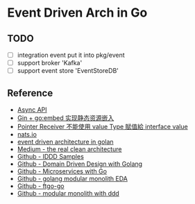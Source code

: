 # Event Driven Arch in Go

## TODO

* [ ] integration event put it into pkg/event
* [ ] support broker 'Kafka'
* [ ] support event store 'EventStoreDB'

## Reference

* [Async API](https://www.asyncapi.com/en)
* [Gin + go:embed 实现静态资源嵌入](https://www.dbkuaizi.com/archives/377.html)
* [Pointer Receiver 不能使用 value Type 賦值給 interface value](https://mileslin.github.io/2020/08/Golang/為什麼-Pointer-Receiver-不能使用-Value-Type-賦值給-Interface-Value/)
* [nats.io](https://docs.nats.io)
* [event driven architecture in golan](https://www.packtpub.com/en-us/product/event-driven-architecture-in-golang-9781803238012)
* [Medium - the real clean architecture](https://medium.com/clean-android-dev/the-real-clean-architecture-in-android-part-1-s-o-l-i-d-6a661b103451)
* [Github - IDDD Samples](https://github.com/VaughnVernon/IDDD_Samples/tree/master)
* [Github - Domain Driven Design with Golang](https://github.com/PacktPublishing/Domain-Driven-Design-with-GoLang)
* [Github - Microservices with Go](https://github.com/PacktPublishing/Microservices-with-Go/tree/main)
* [Github - golang modular monolith EDA](https://github.com/a-aslani/golang_monolith_event_driven_architecture?tab=readme-ov-file)
* [Github - ftgo-go](https://github.com/stackus/ftgogo?tab=readme-ov-file)
* [Github - modular monolith with ddd](https://github.com/kgrzybek/modular-monolith-with-ddd)
